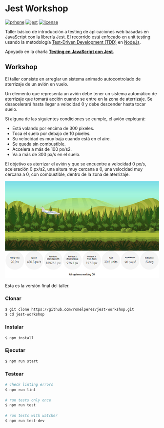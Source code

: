 # Jest Workshop

[![prhone](https://img.shields.io/badge/romelperez-project-031212.svg)](http://romelperez.com)
[![jest](https://img.shields.io/badge/tests-jest-99424f.svg?style=flat-square)](https://jestjs.io)
[![license](https://img.shields.io/github/license/romelperez/jest-workshop.svg?maxAge=2592000)](./LICENSE)

Taller básico de introducción a testing de aplicaciones web basadas en JavaScript
con [la librería Jest](https://jestjs.io). El recorrido está enfocado en unit
testing usando la metodología [Test-Driven Development (TDD)](https://en.wikipedia.org/wiki/Test-driven_development)
en [Node.js](https://nodejs.org).

Apoyado en la charla [**Testing en JavaScript con Jest**](https://romelperez.com/talks/testing-javascript-jest).

## Workshop

El taller consiste en arreglar un sistema animado autocontrolado de aterrizaje
de un avión en vuelo.

Un elemento que representa un avión debe tener un sistema automático de aterrizaje
que tomará acción cuando se entre en la zona de aterrizaje. Se desacelerará hasta
llegar a velocidad 0 y debe descender hasta tocar suelo.

Si alguna de las siguientes condiciones se cumple, el avión explotará:

- Está volando por encima de 300 pixeles.
- Toca el suelo por debajo de 10 pixeles.
- Su velocidad es muy baja cuando está en el aire.
- Se queda sin combustible.
- Accelera a más de 100 px/s2.
- Va a más de 300 px/s en el suelo.

El objetivo es aterrizar el avión y que se encuentre a velocidad 0 px/s,
aceleración 0 px/s2, una altura muy cercana a 0, una velocidad muy cercana a 0,
con combustible, dentro de la zona de aterrizaje.

![ScreenShot](screenshot.jpg)

Esta es la versión final del taller.

### Clonar

```bash
$ git clone https://github.com/romelperez/jest-workshop.git
$ cd jest-workshop
```

### Instalar

```bash
$ npm install
```

### Ejecutar

```bash
$ npm run start
```

### Testear

```bash
# check linting errors
$ npm run lint

# run tests only once
$ npm run test

# run tests with watcher
$ npm run test-dev
```
